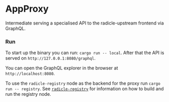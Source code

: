 # AppProxy

Intermediate serving a specialised API to the radicle-upstream frontend via
GraphQL.

### Run

To start up the binary you can run: `cargo run -- local`. After that the API is
served on `http://127.0.0.1:8080/graphql`.

You can open the GraphQL explorer in the browser at `http://localhost:8080`.

To use the `radicle-registry` node as the backend for the proxy run `cargo run
-- registry`. See [`radicle-registry`][run-registry] for information on how to
build and run the registry node.

[run-registry]: https://github.com/radicle-dev/radicle-registry#building-and-running-the-node

